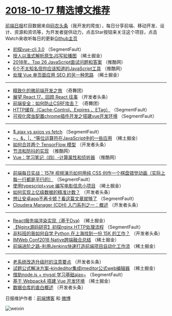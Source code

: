 # [2018-10-17 精选博文推荐](https://toutiao.qdkfweb.cn/date/2018/10/17)

[前端日报](https://qdkfweb.cn/c/news)栏目数据来自[码农头条](https://toutiao.qdkfweb.cn/)（我开发的爬虫），每日分享前端、移动开发、设计、资源和资讯等，为开发者提供动力，点击Star按钮来关注这个项目，点击Watch来收听每日的更新[Github主页](https://github.com/kujian/frontendDaily)
* [初探vue-cli 3.0](https://toutiao.qdkfweb.cn/89234.html) （SegmentFault）
* [授人以渔式解析原生JS写轮播图](https://toutiao.qdkfweb.cn/89146.html) （稀土掘金）
* [2018年，Top 26 JavaScript面试问题和答案](https://toutiao.qdkfweb.cn/89263.html) （推酷网）
* [6个不太知名但你应该知道的JavaScript工具](https://toutiao.qdkfweb.cn/89261.html) （推酷网）
* [处理 Vue 单页面应用 SEO 的另一种思路](https://toutiao.qdkfweb.cn/89159.html) （稀土掘金）

***
* [精致化的微前端开发之旅](https://toutiao.qdkfweb.cn/89223.html) （奇舞团）
* [展望 React 17，回顾 React 往事](https://toutiao.qdkfweb.cn/89188.html) （开发者头条）
* [前端安全：如何防止CSRF攻击？](https://toutiao.qdkfweb.cn/89224.html) （奇舞团）
* [HTTP缓存（Cache-Control、Expires 、ETag）](https://toutiao.qdkfweb.cn/89235.html) （SegmentFault）
* [可视化爬虫配置chrome插件开发之搭建vue开发环境](https://toutiao.qdkfweb.cn/89257.html) （SegmentFault）

***
* [$.ajax vs axios vs fetch](https://toutiao.qdkfweb.cn/89130.html) （SegmentFault）
* [~，&amp;，|，^等位运算符在JavaScript中的一些应用](https://toutiao.qdkfweb.cn/89151.html) （稀土掘金）
* [如何合并两个 TensorFlow 模型](https://toutiao.qdkfweb.cn/89182.html) （开发者头条）
* [节流和防抖的实现](https://toutiao.qdkfweb.cn/89212.html) （推酷网）
* [Vue：学习笔记（四）-计算属性和侦听器](https://toutiao.qdkfweb.cn/89210.html) （推酷网）

***
* [前端每日实战：157# 视频演示如何用纯 CSS 创作一个棋盘错觉动画（实际上每一行都是平行的）](https://toutiao.qdkfweb.cn/89231.html) （SegmentFault）
* [使用typescript+vue 编写电影信息小项目](https://toutiao.qdkfweb.cn/89157.html) （稀土掘金）
* [如何实现上亿级数据的精准计数？](https://toutiao.qdkfweb.cn/89186.html) （开发者头条）
* [想让安卓app不再卡顿？看这篇文章就够了](https://toutiao.qdkfweb.cn/89137.html) （SegmentFault）
* [Cloudera Manager (CDH) 入门系列之一：概述](https://toutiao.qdkfweb.cn/89187.html) （开发者头条）

***
* [React服务端渲染实现（基于Dva)](https://toutiao.qdkfweb.cn/89145.html) （稀土掘金）
* [【Nginx源码研究】初探nginx HTTP处理流程](https://toutiao.qdkfweb.cn/89129.html) （SegmentFault）
* [非科班的我如何自学 Python 在上海找到一份 15K 的工作？](https://toutiao.qdkfweb.cn/89176.html) （开发者头条）
* [IMWeb Conf2018 Native跨端融合总结](https://toutiao.qdkfweb.cn/89153.html) （稀土掘金）
* [前端进阶之路-利用Jenkins快速打造前端项目自动化工作流](https://toutiao.qdkfweb.cn/89283.html) （稀土掘金）

***
* [老系统改造升级时的注意要点](https://toutiao.qdkfweb.cn/89189.html) （开发者头条）
* [试题公式解决方案&#8211;kindeditor集成jmeditor公式web编辑器](https://toutiao.qdkfweb.cn/89149.html) （稀土掘金）
* [借助node.js + mysql 学习基础ajax~](https://toutiao.qdkfweb.cn/89258.html) （SegmentFault）
* [基于 Webpack4 搭建 Vue 开发环境](https://toutiao.qdkfweb.cn/89150.html) （稀土掘金）
* [数据仓库的直白概述](https://toutiao.qdkfweb.cn/89239.html) （开发者头条）

日报维护作者：[前端博客](https://qdkfweb.cn/) 和 [微博](https://qdkfweb.cn/go/weibo)

![weixin](https://user-images.githubusercontent.com/3055447/38468989-651132ac-3b80-11e8-8e6b-15122322a9d7.png)
